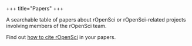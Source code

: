 +++
title="Papers"
+++

A searchable table of papers about rOpenSci or rOpenSci-related projects involving members of the rOpenSci team.

Find out [how to cite rOpenSci](/how-to-cite-ropensci/) in your papers.
